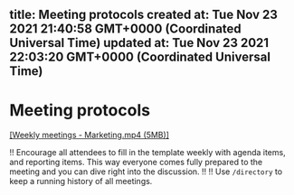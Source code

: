 
title: Meeting protocols
created at: Tue Nov 23 2021 21:40:58 GMT+0000 (Coordinated Universal Time)
updated at: Tue Nov 23 2021 22:03:20 GMT+0000 (Coordinated Universal Time)
---

# Meeting protocols

[\[Weekly meetings - Marketing.mp4 (5MB)\]](media_Meeting%20protocols/Weekly%20meetings%20-%20Marketing.mp4)

!! Encourage all attendees to fill in the template weekly with agenda items, and reporting items. This way everyone comes fully prepared to the meeting and you can dive right into the discussion.
!!
!! Use `/directory` to keep a running history of all meetings.

          